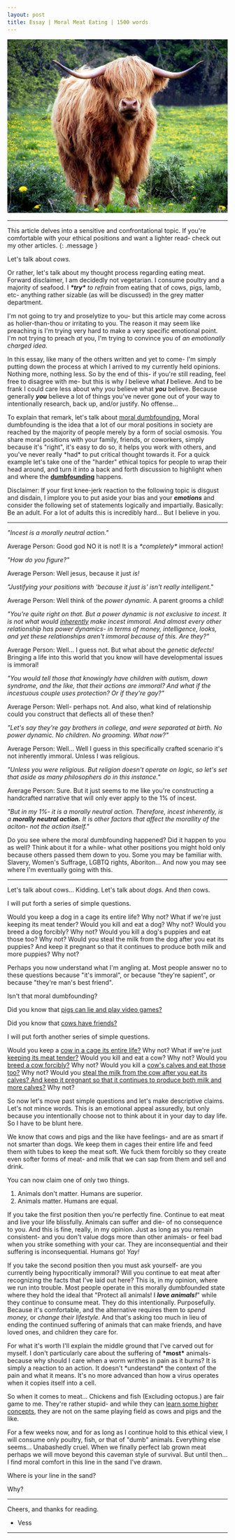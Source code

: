 ```yaml
---
layout: post
title: Essay | Moral Meat Eating | 1500 words
---
```


![Cattle](/assets/cattle.jpg "A picture of a big friend... Or hamburger?")

<hr>

This article delves into a sensitive and confrontational topic. If you're comfortable with your ethical positions and want a lighter read- check out my other articles.
{: .message }

Let's talk about <em>cows.</em>

Or rather, let's talk about my thought process regarding eating meat. Forward disclaimer, I am decidedly not vegetarian. I consume poultry and a majority of seafood. I <em><strong>\*try\*</strong> to refrain</em> from eating that of cows, pigs, lamb, etc- anything rather sizable (as will be discussed) in the grey matter department.

I'm not going to try and proselytize to you- but this article may come across as holier-than-thou or irritating to you. The reason it may seem like preaching is I'm trying very hard to make a very specific emotional point. I'm not trying to preach <em>at</em> you, I'm trying to convince you of <em>an emotionally charged idea.</em>

In this essay, like many of the others written and yet to come- I'm simply putting down the process at which I arrived to my currently held opinions. Nothing more, nothing less. So by the end of this- if you're still reading, feel free to disagree with me- but this is why <em>I</em> believe what <em><strong>I</strong></em> believe. And to be frank I could care less about why <em>you</em> believe what <em><strong>you</strong></em> believe. Because generally <em><strong>you</strong></em> believe a lot of things you've never gone out of your way to intentionally research, back up, and/or justify. No offense...

To explain that remark, let's talk about <a href="https://en.wikipedia.org/wiki/Social_intuitionism">moral dumbfounding.</a> Moral dumbfounding is the idea that a lot of our moral positions in society are reached by the majority of people merely by a form of social osmosis. You share moral positions with your family, friends, or coworkers, simply because it's "right", it's easy to do so, it helps you work with others, and you've never really \*had\* to put critical thought towards it. For a quick example let's take one of the "harder" ethical topics for people to wrap their head around, and turn it into a back and forth discussion to highlight when and where the <strong><u>dumbfounding</u></strong> happens.

Disclaimer: If your first knee-jerk reaction to the following topic is disgust and disdain, I implore you to put aside your bias and your <em><strong>emotions</strong></em> and consider the following set of statements logically and impartially. Basically: Be an adult. For a lot of adults this is incredibly hard... But I believe in you.

<hr>

<em>"Incest is a morally neutral action."</em>

Average Person: Good god NO it is not! It is a <em>\*completely\*</em> immoral action!

<em>"How do you figure?"</em>

Average Person: Well jesus, because it just <em>is!</em>

<em>"Justifying your positions with 'because it just is' isn't really intelligent."</em>

Average Person: Well think of the <em>power dynamic.</em> A parent grooms a child!

<em>"You're quite right on that. But a power dynamic is not exclusive to incest. It is not what would <u>inherently</u> make incest immoral. And almost every other relationship has power dynamics- in terms of money, intelligence, looks, and yet these relationships aren't immoral because of this. Are they?"</em>

Average Person: Well... I guess not. But what about the <em>genetic defects!</em> Bringing a life into this world that you know will have developmental issues is immoral!

<em>"You would tell those that knowingly have children with autism, down syndrome, and the like, that their actions are immoral? And what if the incestuous couple uses protection? Or if they're gay?"</em>

Average Person: Well- perhaps not. And also, what kind of relationship could you construct that deflects all of these then?

<em>"Let's say they're gay brothers in college, and were separated at birth. No power dynamic. No children. No grooming. What now?"</em>

Average Person: Well... Well I guess in this specifically crafted scenario it's not inherently immoral. Unless I was religious.

<em>"Unless you were religious. But religion doesn't operate on logic, so let's set that aside as many philosophers do in this instance."</em>

Average Person: Sure. But it just seems to me like you're constructing a handcrafted narrative that will only ever apply to the 1% of incest.

<em>"But in my 1%- it is a morally neutral action. Therefore, incest inherently, is a <strong>morally neutral action.</strong> It is other factors that affect the morallity of the aciton- not the action itself."</em>

Do you see where the moral dumbfounding happened? Did it happen to you as well? Think about it for a while- what other positions you might hold only because others passed them down to you. Some you may be familiar with. Slavery, Women's Suffrage, LGBTQ rights, Aboriton... And now you may see where I'm eventually going with this.

<hr>

Let's talk about cows... Kidding. Let's talk about <em>dogs.</em> And <em>then</em> cows.

I will put forth a series of simple questions.

Would you keep a dog in a cage its entire life? Why not?
What if we're just keeping its meat tender?
Would you kill and eat a dog? Why not?
Would you breed a dog forcibly? Why not?
Would you kill a dog's puppies and eat those too? Why not?
Would you steal the milk from the dog after you eat its puppies? And keep it pregnant so that it continues to produce both milk and more puppies? Why not?

Perhaps you now understand what I'm angling at. Most people answer no to these questions because "it's immoral", or because "they're sapient", or because "they're man's best friend".

Isn't that moral dumbfounding?

Did you know that <a href="https://modernfarmer.com/2014/03/pigheaded-smart-swine">pigs can lie and play video games?</a> 

Did you know that <a href="https://www.theatlantic.com/magazine/archive/2019/11/bovine-friends-forever/598417">cows have friends?</a>

I will put forth another series of simple questions.

Would you keep a <a href="https://www.nhes.org/animal-info-2/factory-farmed-animals-2/factory-farmed-cows">cow in a cage its entire life?</a> Why not?
What if we're just <a href="https://wagyushop.com/blogs/news/how-is-wagyu-beef-raised">keeping its meat tender?</a>
Would you kill and eat a cow? Why not?
Would you <a href="https://nwdistrict.ifas.ufl.edu/phag/2020/05/29/tips-for-successful-artificial-insemination-of-cattle">breed a cow forcibly?</a> Why not?
Would you kill a <a href="https://en.wikipedia.org/wiki/Veal">cow's calves and eat those too?</a> Why not?
Would you <a href="https://www.ciwf.com/farmed-animals/cows/dairy-cows/">steal the milk from the cow after you eat its calves? And keep it pregnant so that it continues to produce both milk and more calves?</a> Why not?

So now let's move past simple questions and let's make descriptive claims. Let's not mince words. This is an emotional appeal assuredly, but only because <em>you</em> intentionally choose not to think about it in your day to day life. So I have to be blunt here.

We know that cows and pigs and the like have feelings- and are as smart if not smarter than dogs.
We keep them in cages their entire life and feed them with tubes to keep the meat soft.
We fuck them forcibly so they create even softer forms of meat- and milk that we can sap from them and sell and drink.

You can now claim one of only two things.

1. Animals don't matter. Humans are superior.
2. Animals matter. Humans are equal.

If you take the first position then you're perfectly fine. Continue to eat meat and live your life blissfully. Animals can suffer and die- of no consequence to you. And this is fine, really, in my opinion. Just as long as you remain consistent- and you don't value dogs more than other animals- or feel bad when you strike something with your car. They are inconsequential and their suffering is inconsequential. Humans go! <em>Yay!</em>

If you take the second position then you must ask yourself- are you currently being hypocritically immoral? Will you continue to eat meat after recognizing the facts that I've laid out here? This is, in my opinion, where we run into trouble. Most people operate in this morally dumbfounded state where they hold the ideal that "Protect all animals! I <em><strong>love animals!</strong></em>" while they continue to consume meat. They do this intentionally. Purposefully. Because it's comfortable, and the alternative requires them to <em>spend money,</em> or <em>change their lifestyle.</em> And that's asking too much in lieu of ending the continued suffering of animals that can make friends, and have loved ones, and children they care for.

For what it's worth I'll explain the middle ground that I've carved out for myself. I don't particularly care about the suffering of <strong>\*most\*</strong> animals- because why should I care when a worm writhes in pain as it burns? It is simply a reaction to an action. It doesn't \*understand\* the context of the pain and what it means. It's no more advanced than how a virus operates when it copies itself into a cell.

So when it comes to meat... Chickens and fish (Excluding octopus.) are fair game to me. They're rather stupid- and while they can <a href="https://www.scienceworld.ca/stories/chickens-can-do-math">learn some higher concepts,</a> they are not on the same playing field as cows and pigs and the like.

For a few weeks now, and for as long as I continue hold to this ethical view, I will consume only poultry, fish, or that of "dumb" animals. Everything else seems... Unabashedly cruel. When we finally perfect lab grown meat perhaps we will move beyond this caveman style of survival. But until then... I find moral comfort in this line in the sand I've drawn.

Where is your line in the sand?

Why?

<hr>

Cheers, and thanks for reading.

- Vess

<hr>